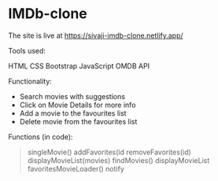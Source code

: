 # IMDb-clone
The site is live at https://sivaji-imdb-clone.netlify.app/

Tools used:

HTML
CSS
Bootstrap
JavaScript
OMDB API

Functionality:

* Search movies with suggestions
* Click on Movie Details for more info
* Add a movie to the favourites list
* Delete movie from the favourites list


Functions (in code):

> singleMovie()
> addFavorites(id
> removeFavorites(id)
> displayMovieList(movies)
> findMovies()
> displayMovieList
> favoritesMovieLoader()
> notify
